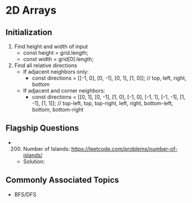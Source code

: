 # 2D Arrays

## Initialization
1. Find height and width of input
    - const height = grid.length;
    - const width = grid[0].length;
2. Find all relative directions
    - If adjacent neighbors only:
        - const directions = [[-1, 0], [0, -1], [0, 1], [1, 0]]; // top, left, right, bottom
    - If adjacent and corner neighbors:
        - const directions = [[0, 1], [0, -1], [1, 0], [-1, 0], [-1, 1], [-1, -1], [1, -1], [1, 1]]; // top-left, top, top-right, left, right, bottom-left, bottom, bottom-right

## Flagship Questions
- 200. Number of Islands: https://leetcode.com/problems/number-of-islands/
    - Solution: 

## Commonly Associated Topics
- BFS/DFS